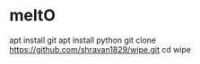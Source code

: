 # meltO
apt install git
apt install python
git clone https://github.com/shravan1829/wipe.git
cd wipe


